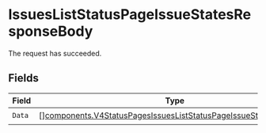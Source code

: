 # IssuesListStatusPageIssueStatesResponseBody

The request has succeeded.


## Fields

| Field                                                                                                                                                | Type                                                                                                                                                 | Required                                                                                                                                             | Description                                                                                                                                          |
| ---------------------------------------------------------------------------------------------------------------------------------------------------- | ---------------------------------------------------------------------------------------------------------------------------------------------------- | ---------------------------------------------------------------------------------------------------------------------------------------------------- | ---------------------------------------------------------------------------------------------------------------------------------------------------- |
| `Data`                                                                                                                                               | [][components.V4StatusPagesIssuesListStatusPageIssueStatesResponse](../../models/components/v4statuspagesissuesliststatuspageissuestatesresponse.md) | :heavy_check_mark:                                                                                                                                   | N/A                                                                                                                                                  |